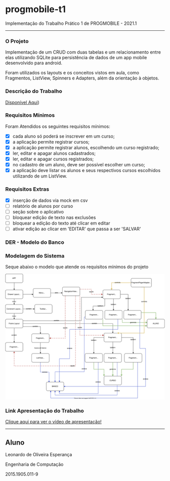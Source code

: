 # progmobile-t1
Implementação do Trabalho Prático 1 de PROGMOBILE - 2021.1

__________________________________________________________________

### O Projeto

Implementação de um CRUD com duas tabelas e um relacionamento entre elas utilizando SQLite para persistência de dados de um app mobile desenvolvido para android.

Foram utilizados os layouts e os conceitos vistos em aula, como Fragmentos, ListView, Spinners e Adapters, além da orientação à objetos.

### Descrição do Trabalho

[Disponível Aqui](https://github.com/esperancaleonardo/progmobile-t1/blob/main/assets/desc.pdf))

### Requisitos Mínimos

Foram Atendidos os seguintes requisitos mínimos:
- [X] cada aluno só poderá se inscrever em um curso;
- [x] a aplicação permite registrar cursos;
- [x] a aplicação permite registrar alunos, escolhendo um curso registrado;
- [x] ler, editar e apagar alunos cadastrados;
- [x] ler, editar e apagar cursos registrados;
- [x] no cadastro de um aluno, deve ser possível escolher um curso;
- [x] a aplicação deve listar os alunos e seus respectivos cursos escolhidos utilizando de um ListView.

### Requisitos Extras

- [x] inserção de dados via mock em csv
- [ ] relatório de alunos por curso
- [ ] seção sobre o aplicativo
- [ ] bloquear edição de texto nas exclusões
- [ ] bloquear a edição do texto até clicar em editar
- [ ] ativar edição ao clicar em 'EDITAR' que passa a ser 'SALVAR'

### DER - Modelo do Banco

### Modelagem do Sistema

Seque abaixo o modelo que atende os requisitos mínimos do projeto

![alt text](https://github.com/esperancaleonardo/progmobile-t1/blob/main/assets/a.svg)

### Link Apresentação do Trabalho

[Clique aqui para ver o vídeo de apresentação!](http://www.youtube.com)

-------------------------------------------------
## Aluno

Leonardo de Oliveira Esperança

Engenharia de Computação

2015.1905.011-9
